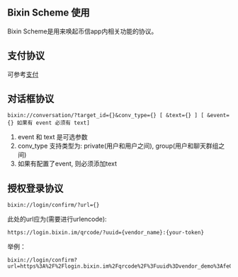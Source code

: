 ## Bixin Scheme 使用

Bixin Scheme是用来唤起币信app内相关功能的协议。

## 支付协议

可参考[支付](./payments.md)

## 对话框协议

```
bixin://conversation/?target_id={}&conv_type={} [ &text={} ] [ &event={} 如果有 event 必须有 text]
```

1. event 和 text 是可选参数
2. conv_type 支持类型为: private(用户和用户之间), group(用户和聊天群组之间)
3. 如果有配置了event, 则必须添加text

## 授权登录协议

```
bixin://login/confirm/?url={}
```

此处的url应为(需要进行urlencode):

```
https://login.bixin.im/qrcode/?uuid={vendor_name}:{your-token}
```

举例：

```
bixin://login/confirm?url=https%3A%2F%2Flogin.bixin.im%2Fqrcode%2F%3Fuuid%3Dvendor_demo%3Afe07ce4768d842b7842e0ca4c722b6ba
```
